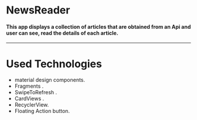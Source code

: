 

# NewsReader

#### This app displays a collection of articles that are obtained from an Api and user can see, read the details of each article.

__________________

# Used Technologies 
-  material design components.
-  Fragments .
- SwipeToRefresh  .
-  CardViews .
-  RecyclerView.
- Floating Action button.
